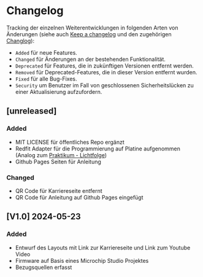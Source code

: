 # Changelog

Tracking der einzelnen Weiterentwicklungen in folgenden Arten von Änderungen
(siehe auch [Keep a changelog](https://keepachangelog.com/en/1.1.0/) und den
zugehörigen [Changlog](https://github.com/olivierlacan/keep-a-changelog/blob/main/CHANGELOG.md)):

- `Added` für neue Features.
- `Changed` für Änderungen an der bestehenden Funktionalität.
- `Deprecated` für Features, die in zukünftigen Versionen entfernt werden.
- `Removed` für Deprecated-Features, die in dieser Version entfernt wurden.
- `Fixed` für alle Bug-Fixes.
- `Security` um Benutzer im Fall von geschlossenen Sicherheitslücken zu einer
Aktualisierung aufzufordern.

## \[unreleased]

### Added

- MIT LICENSE für öffentliches Repo ergänzt
- Redfit Adapter für die Programmierung auf Platine aufgenommen (Analog zum [Praktikum - Lichtfolge](https://github.com/wago-enterprise-education/praktikum-lichtfolge))
- Github Pages Seiten für Anleitung

### Changed

- QR Code für Karriereseite entfernt
- QR Code für Anleitung auf Github Pages eingefügt

## [V1.0] 2024-05-23

### Added

- Entwurf des Layouts mit Link zur Karriereseite und Link zum Youtube Video
- Firmware auf Basis eines Microchip Studio Projektes
- Bezugsquellen erfasst
